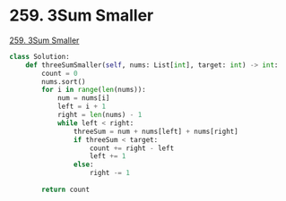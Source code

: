 # 259. 3Sum Smaller

[259. 3Sum Smaller](https://leetcode.com/problems/3sum-smaller/)

```python
class Solution:        
    def threeSumSmaller(self, nums: List[int], target: int) -> int:
        count = 0
        nums.sort()
        for i in range(len(nums)):
            num = nums[i]
            left = i + 1
            right = len(nums) - 1
            while left < right:
                threeSum = num + nums[left] + nums[right]
                if threeSum < target:
                    count += right - left
                    left += 1
                else:
                    right -= 1
                    
        return count
```

